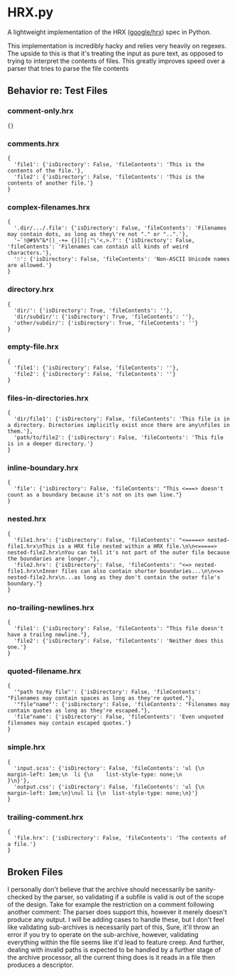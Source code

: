 # HRX.py
A lightweight implementation of the HRX ([google/hrx](https://github.com/google/hrx)) spec in Python.

This implementation is incredibly hacky and relies very heavily on regexes. The upside to this is that it's treating the input as pure text, as opposed to trying to interpret the contents of files. This greatly improves speed over a parser that tries to parse the file contents

## Behavior re: Test Files
### comment-only.hrx
```
{}
```

### comments.hrx
```
{
  'file1': {'isDirectory': False, 'fileContents': 'This is the contents of the file.'},
  'file2': {'isDirectory': False, 'fileContents': 'This is the contents of another file.'}
}
```

### complex-filenames.hrx
```
{
  '.dir/.../.file': {'isDirectory': False, 'fileContents': 'Filenames may contain dots, as long as they\'re not "." or "..".'},
  '~`!@#$%^&*()_-+= {}[]|;"\'<,>.?': {'isDirectory': False, 'fileContents': 'Filenames can contain all kinds of weird characters.'},
  '☃': {'isDirectory': False, 'fileContents': 'Non-ASCII Unicode names are allowed.'}
}
```

### directory.hrx
```
{
  'dir/': {'isDirectory': True, 'fileContents': ''},
  'dir/subdir/': {'isDirectory': True, 'fileContents': ''},
  'other/subdir/': {'isDirectory': True, 'fileContents': ''}
}
```

### empty-file.hrx
```
{
  'file1': {'isDirectory': False, 'fileContents': ''},
  'file2': {'isDirectory': False, 'fileContents': ''}
}
```

### files-in-directories.hrx
```
{
  'dir/file1': {'isDirectory': False, 'fileContents': 'This file is in a directory. Directories implicitly exist once there are any\nfiles in them.'},
  'path/to/file2': {'isDirectory': False, 'fileContents': 'This file is in a deeper directory.'}
}
```

### inline-boundary.hrx
```
{
  'file': {'isDirectory': False, 'fileContents': "This <===> doesn't count as a boundary because it's not on its own line."}
}
```

### nested.hrx
```
{
  'file1.hrx': {'isDirectory': False, 'fileContents': "<=====> nested-file1.hrx\nThis is a HRX file nested within a HRX file.\n\n<=====> nested-file2.hrx\nYou can tell it's not part of the outer file because the boundaries are longer."},
  'file2.hrx': {'isDirectory': False, 'fileContents': "<=> nested-file1.hrx\nInner files can also contain shorter boundaries...\n\n<=> nested-file2.hrx\n...as long as they don't contain the outer file's boundary."}
}
```

### no-trailing-newlines.hrx
```
{
  'file1': {'isDirectory': False, 'fileContents': "This file doesn't have a trailng newline."},
  'file2': {'isDirectory': False, 'fileContents': 'Neither does this one.'}
}
```

### quoted-filename.hrx
```
{
  '"path to/my file"': {'isDirectory': False, 'fileContents': "Filenames may contain spaces as long as they're quoted."},
  '"file"name"': {'isDirectory': False, 'fileContents': "Filenames may contain quotes as long as they're escaped."},
  'file"name': {'isDirectory': False, 'fileContents': 'Even unquoted filenames may contain escaped quotes.'}
}
```

### simple.hrx
```
{
  'input.scss': {'isDirectory': False, 'fileContents': 'ul {\n  margin-left: 1em;\n  li {\n    list-style-type: none;\n
}\n}'},
  'output.css': {'isDirectory': False, 'fileContents': 'ul {\n  margin-left: 1em;\n}\nul li {\n  list-style-type: none;\n}'}
}
```

### trailing-comment.hrx
```
{
  'file.hrx': {'isDirectory': False, 'fileContents': 'The contents of a file.'}
}
```

## Broken Files
I personally don't believe that the archive should necessarily be sanity-checked by the parser, so validating if a subfile is valid is out of the scope of the design. Take for example the restriction on a comment following another comment: The parser does support this, however it merely doesn't produce any output. I will be adding cases to handle these, but I don't feel like validating sub-archives is necessarily part of this, Sure, it'll throw an error if you try to operate on the sub-archive, however, validating everything within the file seems like it'd lead to feature creep. And further, dealing with invalid paths is expected to be handled by a further stage of the archive processor, all the current thing does is it reads in a file then produces a descriptor. 
